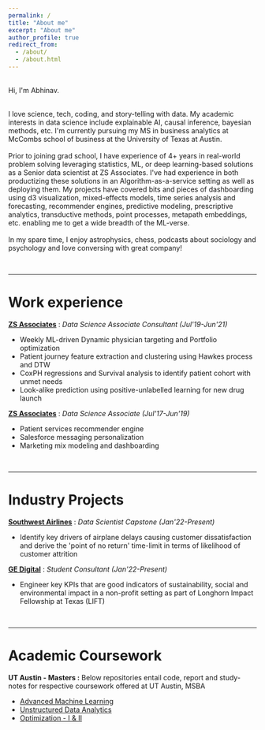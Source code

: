 ```yaml
---
permalink: /
title: "About me"
excerpt: "About me"
author_profile: true
redirect_from: 
  - /about/
  - /about.html
---
```


<br>Hi, I'm Abhinav. <br><br>

I love science, tech, coding, and story-telling with data. My academic interests in data science include explainable AI, causal inference, bayesian methods, etc.  I'm currently pursuing my MS in business analytics at McCombs school of business at the University of Texas at Austin. <br><br>Prior to joining grad school, I have experience of 4+ years in real-world problem solving leveraging statistics, ML, or deep learning-based solutions as a Senior data scientist at ZS Associates. I've had experience in both productizing these solutions in an Algorithm-as-a-service setting as well as  deploying them. My projects have covered bits and pieces of dashboarding using d3 visualization, mixed-effects models, time series analysis and forecasting, recommender engines, predictive modeling, prescriptive analytics, transductive methods, point processes, metapath embeddings, etc. enabling me to get a wide breadth of the ML-verse.<br><br> In my spare time, I enjoy astrophysics, chess, podcasts about sociology and psychology and love conversing with great company! 

<br>

---



# Work experience

**[ZS Associates](https://www.zs.com/)** : _Data Science Associate Consultant (Jul'19-Jun'21)_
  * Weekly ML-driven Dynamic physician targeting and Portfolio optimization
  * Patient journey feature extraction and clustering using Hawkes process and DTW 
  * CoxPH regressions and Survival analysis to identify patient cohort with unmet needs
  * Look-alike prediction using positive-unlabelled learning for new drug launch

**[ZS Associates](https://www.zs.com/)** : _Data Science Associate (Jul'17-Jun'19)_
  * Patient services recommender engine
  * Salesforce messaging personalization
  * Marketing mix modeling and dashboarding

<br>

---


# Industry Projects
**[Southwest Airlines](https://www.southwest.com/flying-with-southwest)** : _Data Scientist Capstone (Jan'22-Present)_ <br>
  * Identify key drivers of airplane delays causing customer dissatisfaction and derive the 'point of no return' time-limit in terms of likelihood of customer attrition

**[GE Digital](https://www.ge.com/digital)** : _Student Consultant (Jan'22-Present)_ <br>
  * Engineer key KPIs that are good indicators of sustainability, social and environmental impact in a non-profit setting as part of Longhorn Impact Fellowship at Texas (LIFT)
 

<br>

---


# Academic Coursework
**UT Austin - Masters :**
Below repositories entail code, report and study-notes for respective coursework offered at UT Austin, MSBA
  * [Advanced Machine Learning](https://github.com/abhinav-sharma-6167/Advanced-ML-and-XAI)
  * [Unstructured Data Analytics](https://github.com/abhinav-sharma-6167/Unstructured-Data-Analytics)
  * [Optimization - I & II](https://github.com/abhinav-sharma-6167/Optimization-I)



